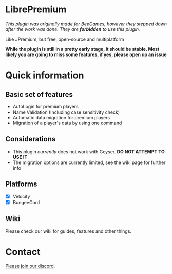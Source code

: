 # LibrePremium

*This plugin was originally made for BeeGames, however they stepped down after the work was done. They are **forbidden**
to use this plugin.*

Like JPremium, but free, open-source and multiplatform

**While the plugin is still in a pretty early stage, it should be stable. Most likely you are going to miss some features, if yes, please open up an issue**

# Quick information

## Basic set of features

- AutoLogin for premium players
- Name Validation (Including case sensitivity check)
- Automatic data migration for premium players
- Migration of a player's data by using one command

## Considerations

- This plugin *currently* does not work with Geyser. **DO NOT ATTEMPT TO USE IT**
- The migration options are currently limited, see the wiki page for further info

## Platforms

- [x] Velocity
- [x] BungeeCord

## Wiki

Please check our wiki for guides, features and other things.

# Contact

[Please join our discord](https://discord.gg/HP3CSfCv2v).
